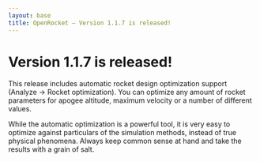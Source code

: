 ```yaml
---
layout: base
title: OpenRocket — Version 1.1.7 is released!
---
```


# Version 1.1.7 is released!

This release includes automatic rocket design optimization support (Analyze → Rocket optimization). You can optimize any amount of rocket parameters for apogee altitude, maximum velocity or a number of different values.

While the automatic optimization is a powerful tool, it is very easy to optimize against particulars of the simulation methods, instead of true physical phenomena. Always keep common sense at hand and take the results with a grain of salt.
